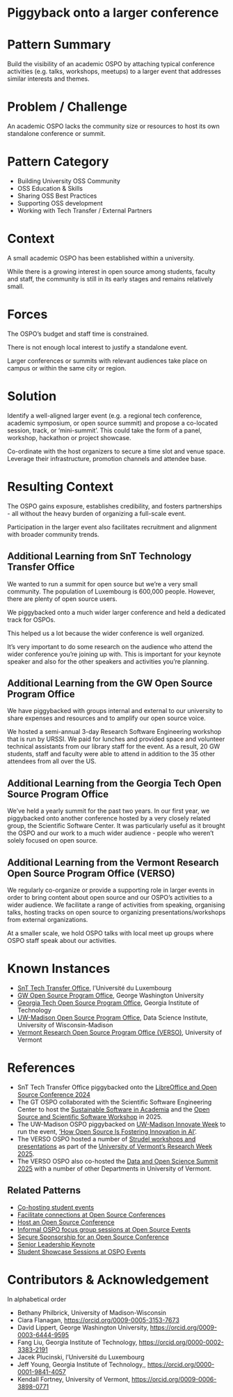 # Piggyback onto a larger conference

# Pattern Summary

Build the visibility of an academic OSPO by attaching typical conference activities (e.g. talks, workshops, meetups) to a larger event that addresses similar interests and themes.

# Problem / Challenge

An academic OSPO lacks the community size or resources to host its own standalone conference or summit.

# Pattern Category

- Building University OSS Community
- OSS Education & Skills  
- Sharing OSS Best Practices  
- Supporting OSS development  
- Working with Tech Transfer / External Partners  

# Context

A small academic OSPO has been established within a university. 

While there is a growing interest in open source among students, faculty and staff, the community is still in its early stages and remains relatively small.

# Forces

The OSPO’s budget and staff time is constrained.

There is not enough local interest to justify a standalone event.

Larger conferences or summits with relevant audiences take place on campus or within the same city or region. 

# Solution
Identify a well-aligned larger event (e.g. a regional tech conference, academic symposium, or open source summit) and propose a co-located session, track, or ‘mini-summit’. This could take the form of a panel, workshop, hackathon or project showcase.

Co-ordinate with the host organizers to secure a time slot and venue space. Leverage their infrastructure, promotion channels and attendee base. 

# Resulting Context
The OSPO gains exposure, establishes credibility, and fosters partnerships - all without the heavy burden of organizing a full-scale event. 

Participation in the larger event also facilitates recruitment and alignment with broader community trends. 

## Additional Learning from SnT Technology Transfer Office
We wanted to run a summit for open source but we’re a very small community. The population of Luxembourg is 600,000 people. However, there are plenty of open source users. 

We piggybacked onto a much wider larger conference and held a dedicated track for OSPOs. 

This helped us a lot because the wider conference is well organized. 

It’s very important to do some research on the audience who attend the wider conference you’re joining up with. This is important for your keynote speaker and also for the other speakers and activities you’re planning.

## Additional Learning from the GW Open Source Program Office
We have piggybacked with groups internal and external to our university to share expenses and resources and to amplify our open source voice.

We hosted a semi-annual 3-day Research Software Engineering workshop that is run by URSSI.  We paid for lunches and provided space and volunteer technical assistants from our library staff for the event.  As a result, 20 GW students, staff and faculty were able to attend in addition to the 35 other attendees from all over the US.

## Additional Learning from the Georgia Tech Open Source Program Office
We’ve held a yearly summit for the past two years. In our first year, we piggybacked onto another conference hosted by a very closely related group, the Scientific Software Center. It was particularly useful as it brought the OSPO and our work to a much wider audience - people who weren’t solely focused on open source.

## Additional Learning from the Vermont Research Open Source Program Office (VERSO)
We regularly co-organize or provide a supporting role in larger events in order to bring content about open source and our OSPO’s activities to a wider audience. We facilitate a range of activities from speaking, organising talks, hosting tracks on open source to organizing presentations/workshops from external organizations. 

At a smaller scale, we hold OSPO talks with local meet up groups where OSPO staff speak about our activities.

# Known Instances
* [SnT Tech Transfer Office](https://www.uni.lu/snt-en/), l’Université du Luxembourg
* [GW Open Source Program Office](https://ospo.gwu.edu/), George Washington University
* [Georgia Tech Open Source Program Office](https://ospo.cc.gatech.edu/), Georgia Institute of Technology
* [UW-Madison Open Source Program Office](https://ospo.wisc.edu/), Data Science Institute, University of Wisconsin-Madison
* [Vermont Research Open Source Program Office (VERSO)](https://verso.w3.uvm.edu/), University of Vermont

# References
* SnT Tech Transfer Office piggybacked onto the [LibreOffice and Open Source Conference 2024](https://www.uni.lu/snt-en/events/open-source-conference-2024/)
* The GT OSPO collaborated with the Scientific Software Engineering Center to host the [Sustainable Software in Academia](https://ssecenter.cc.gatech.edu/georgia-tech-scientific-software-2024-workshop/) and the [Open Source and Scientific Software Workshop](https://ospo.cc.gatech.edu/ospo-sse-workshop-2025/) in 2025.
* The UW-Madison OSPO piggybacked on [UW-Madison Innovate Week](https://innovate.wisc.edu/uw-madison-innovate-week/) to run the event, [‘How Open Source Is Fostering Innovation in AI’](https://ospo.wisc.edu/blog/2024/AI/).
* The VERSO OSPO hosted a number of [Strudel workshops and presentations](https://verso.w3.uvm.edu/research-week-2025-strudel-ux-workshops/) as part of the [University of Vermont’s Research Week 2025](https://www.uvm.edu/ovpr/research-week). 
* The VERSO OSPO also co-hosted the [Data and Open Science Summit 2025](https://verso.w3.uvm.edu/data-open-science-summit/) with a number of other Departments in University of Vermont.

## Related Patterns
* [Co-hosting student events](https://github.com/CURIOSSorg/curioss-patterns/blob/main/cohosting-student-events.md)
* [Facilitate connections at Open Source Conferences](https://github.com/CURIOSSorg/curioss-patterns/blob/main/facilitate-connections-at-open-source-conferences.md)
* [Host an Open Source Conference](https://github.com/CURIOSSorg/curioss-patterns/blob/main/host-an-open-source-conference.md)
* [Informal OSPO focus group sessions at Open Source Events](https://github.com/CURIOSSorg/curioss-patterns/blob/main/informal-ospo-focus-groups-at-open-source-events.md)
* [Secure Sponsorship for an Open Source Conference](https://github.com/CURIOSSorg/curioss-patterns/blob/main/secure-sponsorship-for-an-open-source-conference.md)
* [Senior Leadership Keynote](https://github.com/CURIOSSorg/curioss-patterns/blob/main/senior-leadership-keynote.md)
* [Student Showcase Sessions at OSPO Events](https://github.com/CURIOSSorg/curioss-patterns/blob/main/student-showcase-sessions-at-ospo-events.md)

# Contributors & Acknowledgement
In alphabetical order

* Bethany Philbrick, University of Madison-Wisconsin
* Ciara Flanagan, https://orcid.org/0009-0005-3153-7673
* David Lippert, George Washington University, https://orcid.org/0009-0003-6444-9595
* Fang Liu, Georgia Institute of Technology, https://orcid.org/0000-0002-3383-2191 
* Jacek Plucinski, l’Université du Luxembourg
* Jeff Young, Georgia Institute of Technology,, https://orcid.org/0000-0001-9841-4057
* Kendall Fortney, University of Vermont, https://orcid.org/0009-0006-3898-0771

